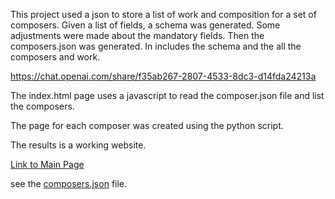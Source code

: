 This project used a json to store a list of work and composition for a set of composers.
Given a list of fields, a schema was generated. Some adjustments were made about the mandatory fields.
Then the composers.json was generated. In includes the schema and the all the composers and work.

https://chat.openai.com/share/f35ab267-2807-4533-8dc3-d14fda24213a

The index.html page uses a javascript to read the composer.json file and list the composers.

The page for each composer was created using the python script.

The results is a working website.

[Link to Main Page](https://djeanner.github.io/composer/)

see the [composers.json](composers.json) file.